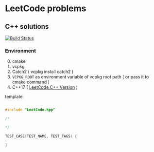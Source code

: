# LeetCode problems

## C++ solutions

[![Build Status](https://travis-ci.org/cdsama/LeetCode.svg?branch=master)](https://travis-ci.org/cdsama/LeetCode)

### Environment

0. cmake
1. vcpkg
2. Catch2 ( vcpkg install catch2 )
3. `VCPKG_ROOT` as environment variable of vcpkg root path ( or pass it to cmake command )
4. C++17 ( [LeetCode C++ Version](https://support.leetcode.com/hc/en-us/articles/360011833974-What-are-the-environments-for-the-programming-languages-) )

template:
```cpp

#include "LeetCode.hpp"

/*

*/

TEST_CASE(TEST_NAME, TEST_TAGS) {

}


```